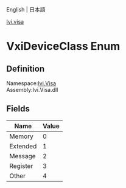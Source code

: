 English | 日本語

[Ivi.visa](Ivi.Visa.md)

# VxiDeviceClass Enum

## Definition
Namespace:[Ivi.Visa](Ivi.Visa.md)<BR>
Assembly:Ivi.Visa.dll

## Fields

|Name|Value|
|---|---|
|Memory|0|
|Extended|1|
|Message|2|
|Register|3|
|Other|4|
